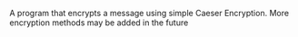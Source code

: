 A program that encrypts a message using simple Caeser Encryption. More encryption methods may be added in the future
